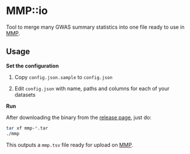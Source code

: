 # MMP::io

Tool to merge many GWAS summary statistics into one file ready to use in [MMP](https://geneviz.aalto.fi/MMP/dashboard/).


## Usage

**Set the configuration**

1. Copy `config.json.sample` to `config.json`

2. Edit `config.json` with name, paths and columns for each of your datasets

**Run**

After downloading the binary from the [release page](https://github.com/FINNGEN/mmpio/releases), just do:

```sh
tar xf mmp-*.tar
./mmp
```

This outputs a `mmp.tsv` file ready for upload on [MMP](https://geneviz.aalto.fi/MMP/dashboard/).
